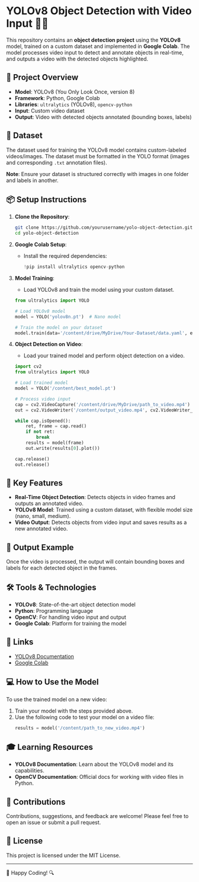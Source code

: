 # YOLOv8 Object Detection with Video Input 🎥🚀

This repository contains an **object detection project** using the **YOLOv8** model, trained on a custom dataset and implemented in **Google Colab**. The model processes video input to detect and annotate objects in real-time, and outputs a video with the detected objects highlighted.

## 🚀 Project Overview

- **Model**: YOLOv8 (You Only Look Once, version 8)
- **Framework**: Python, Google Colab
- **Libraries**: `ultralytics` (YOLOv8), `opencv-python`
- **Input**: Custom video dataset
- **Output**: Video with detected objects annotated (bounding boxes, labels)

## 📁 Dataset

The dataset used for training the YOLOv8 model contains custom-labeled videos/images. The dataset must be formatted in the YOLO format (images and corresponding `.txt` annotation files).

**Note**: Ensure your dataset is structured correctly with images in one folder and labels in another.

## 📦 Setup Instructions

1. **Clone the Repository**:
    ```bash
    git clone https://github.com/yourusername/yolo-object-detection.git
    cd yolo-object-detection
    ```

2. **Google Colab Setup**:
    - Install the required dependencies:
      ```python
      !pip install ultralytics opencv-python
      ```

3. **Model Training**:
    - Load YOLOv8 and train the model using your custom dataset.
    ```python
    from ultralytics import YOLO

    # Load YOLOv8 model
    model = YOLO('yolov8n.pt')  # Nano model

    # Train the model on your dataset
    model.train(data='/content/drive/MyDrive/Your-Dataset/data.yaml', epochs=50, imgsz=640)
    ```

4. **Object Detection on Video**:
    - Load your trained model and perform object detection on a video.
    ```python
    import cv2
    from ultralytics import YOLO

    # Load trained model
    model = YOLO('/content/best_model.pt')

    # Process video input
    cap = cv2.VideoCapture('/content/drive/MyDrive/path_to_video.mp4')
    out = cv2.VideoWriter('/content/output_video.mp4', cv2.VideoWriter_fourcc(*'mp4v'), 20, (640, 480))

    while cap.isOpened():
        ret, frame = cap.read()
        if not ret:
            break
        results = model(frame)
        out.write(results[0].plot())

    cap.release()
    out.release()
    ```

## 🎯 Key Features

- **Real-Time Object Detection**: Detects objects in video frames and outputs an annotated video.
- **YOLOv8 Model**: Trained using a custom dataset, with flexible model size (nano, small, medium).
- **Video Output**: Detects objects from video input and saves results as a new annotated video.

## 🚀 Output Example

Once the video is processed, the output will contain bounding boxes and labels for each detected object in the frames.

## 🛠️ Tools & Technologies

- **YOLOv8**: State-of-the-art object detection model
- **Python**: Programming language
- **OpenCV**: For handling video input and output
- **Google Colab**: Platform for training the model

## 🔗 Links

- [YOLOv8 Documentation](https://docs.ultralytics.com/)
- [Google Colab](https://colab.research.google.com/)

## 💻 How to Use the Model

To use the trained model on a new video:
1. Train your model with the steps provided above.
2. Use the following code to test your model on a video file:
    ```python
    results = model('/content/path_to_new_video.mp4')
    ```

## 🎓 Learning Resources

- **YOLOv8 Documentation**: Learn about the YOLOv8 model and its capabilities.
- **OpenCV Documentation**: Official docs for working with video files in Python.

## 🤝 Contributions

Contributions, suggestions, and feedback are welcome! Please feel free to open an issue or submit a pull request.

## 📄 License

This project is licensed under the MIT License.

---

🚀 Happy Coding! 🔍
